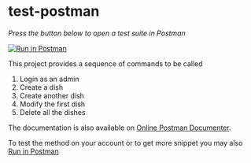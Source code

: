 # test-postman
_Press the button below to open a test suite in Postman_

[![Run in Postman](https://run.pstmn.io/button.svg)](https://app.getpostman.com/run-collection/6a93e95a9669e43b665c)

This project provides a sequence of commands to be called 

1. Login as an admin
2. Create a dish
3. Create another dish
4. Modify the first dish
5. Delete all the dishes



The documentation is also available on [Online Postman Documenter](https://documenter.getpostman.com/collection/view/996393-72e02c9a-3331-a6a8-bda4-658519557f40).

To test the method on your account or to get more snippet you may also [Run in Postman](https://www.getpostman.com/collections/6a93e95a9669e43b665c)
